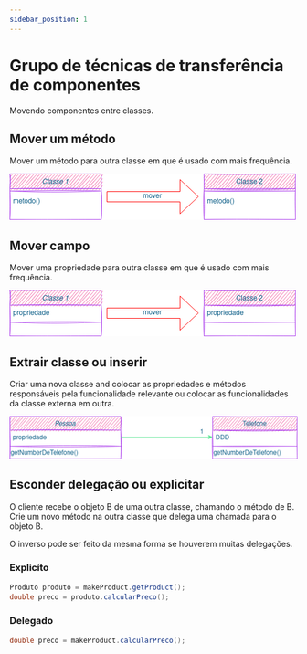 ```yaml
---
sidebar_position: 1
---
```


# Grupo de técnicas de transferência de componentes

Movendo componentes entre classes.

## Mover um método
Mover um método para outra classe em que é usado com mais frequência.

![Mover método](./assets/move_method.png)

## Mover campo
Mover uma propriedade para outra classe em que é usado com mais frequência.

![Mover campo](./assets/propriedade.png)

## Extrair classe ou inserir
Criar uma nova classe and colocar as propriedades e métodos responsáveis pela funcionalidade relevante ou colocar as funcionalidades da classe externa em outra.

![Mover campo](./assets/extract_class.png)

## Esconder delegação ou explicitar
O cliente recebe o objeto B de uma outra classe, chamando o método de B.
Crie um novo método na outra classe que delega uma chamada para o objeto B.

O inverso pode ser feito da mesma forma se houverem muitas delegações.

### Explicíto
``` java
Produto produto = makeProduct.getProduct();
double preco = produto.calcularPreco();
```

### Delegado
``` java
double preco = makeProduct.calcularPreco();
```